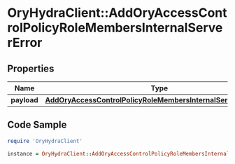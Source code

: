 # OryHydraClient::AddOryAccessControlPolicyRoleMembersInternalServerError

## Properties

Name | Type | Description | Notes
------------ | ------------- | ------------- | -------------
**payload** | [**AddOryAccessControlPolicyRoleMembersInternalServerErrorBody**](AddOryAccessControlPolicyRoleMembersInternalServerErrorBody.md) |  | [optional] 

## Code Sample

```ruby
require 'OryHydraClient'

instance = OryHydraClient::AddOryAccessControlPolicyRoleMembersInternalServerError.new(payload: null)
```


